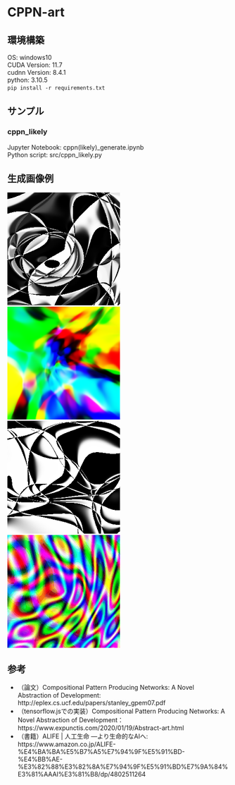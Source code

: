 # CPPN-art
## 環境構築
OS: windows10</br>
CUDA Version: 11.7</br>
cudnn Version: 8.4.1</br>
python: 3.10.5</br>
<code>pip install -r requirements.txt</code>
## サンプル
### cppn_likely
Jupyter Notebook: cppn(likely)_generate.ipynb</br>
Python script: src/cppn_likely.py
## 生成画像例
![ex1](output/sin_tan_tanh_tanh_8_grey.png "ex1")
![ex2](output/tanh_tanh_tanh_sigmoid_64_color.png "ex2")</br>
![ex3](output/tanh_tanh_tan_sigmoid_8_grey.gif "ex3")
![ex4](output/linear_sin_linear_sin_8_color.gif "ex4")
## 参考
<ul>
<li>（論文）Compositional Pattern Producing Networks:
A Novel Abstraction of Development:  http://eplex.cs.ucf.edu/papers/stanley_gpem07.pdf</li>
<li>（tensorflow.jsでの実装）Compositional Pattern Producing Networks:
A Novel Abstraction of Development： https://www.expunctis.com/2020/01/19/Abstract-art.html</li>
<li>（書籍）ALIFE | 人工生命 ―より生命的なAIへ: https://www.amazon.co.jp/ALIFE-%E4%BA%BA%E5%B7%A5%E7%94%9F%E5%91%BD-%E4%BB%AE-%E3%82%88%E3%82%8A%E7%94%9F%E5%91%BD%E7%9A%84%E3%81%AAAI%E3%81%B8/dp/4802511264</li>
</ul>
